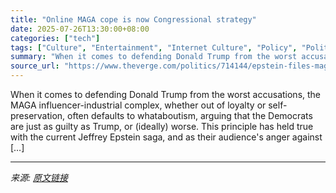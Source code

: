 ```yaml
---
title: "Online MAGA cope is now Congressional strategy"
date: 2025-07-26T13:30:00+08:00
categories: ["tech"]
tags: ["Culture", "Entertainment", "Internet Culture", "Policy", "Politics"]
summary: "When it comes to defending Donald Trump from the worst accusations, the MAGA influencer-industrial complex, whether out of loyalty or self-preservation, often defaults to whataboutism, arguing that th"
source_url: "https://www.theverge.com/politics/714144/epstein-files-maga-trump-influencers-congress"
---
```


When it comes to defending Donald Trump from the worst accusations, the MAGA influencer-industrial complex, whether out of loyalty or self-preservation, often defaults to whataboutism, arguing that the Democrats are just as guilty as Trump, or (ideally) worse. This principle has held true with the current Jeffrey Epstein saga, and as their audience's anger against [&#8230;]

---

*来源: [原文链接](https://www.theverge.com/politics/714144/epstein-files-maga-trump-influencers-congress)*
